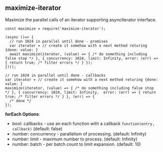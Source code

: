 ## maximize-iterator

Maximize the parallel calls of an iterator supporting asyncIterator interface.

```
const maximize = require('maximize-iterator');

(async ()=> {
  // run 1024 in parallel until done - promises
  var iterator = // create it somehow with a next method returing {done: value: }
  await maximize(iterator, (value) => { /* do something including false stop */ }, { concurrency: 1024, limit: Infinity, error: (err) => { return true; /* filter errors */ } });
})();

// run 1024 in parallel until done - callbacks
var iterator = // create it somehow with a next method returing {done: value: }
maximize(iterator, (value) => { /* do something including false stop */ }, { concurrency: 1024, limit: Infinity,  error: (err) => { return true; /* filter errors */ } }, (err) => {
  /* done */
});
```

**forEach Options**:

- bool: callbacks - use an each function with a callback `function(entry, callback)` (default: false)
- number: concurrency - parallelism of processing. (default: Infinity)
- number: limit - maximum number to process. (default: Infinity)
- number: batch - per batch count to limit expansion. (default: 10)
